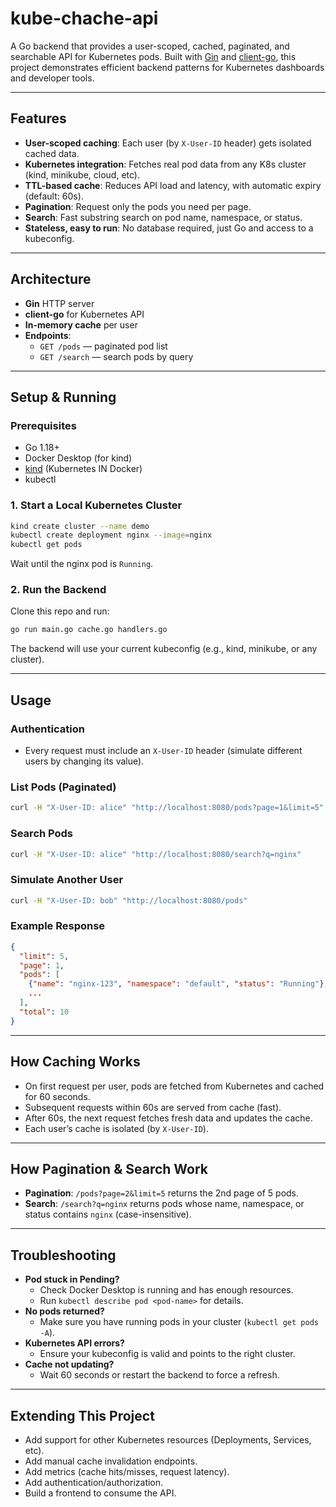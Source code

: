 # kube-chache-api

A Go backend that provides a user-scoped, cached, paginated, and searchable API for Kubernetes pods. Built with [Gin](https://github.com/gin-gonic/gin) and [client-go](https://github.com/kubernetes/client-go), this project demonstrates efficient backend patterns for Kubernetes dashboards and developer tools.

---

## Features

- **User-scoped caching**: Each user (by `X-User-ID` header) gets isolated cached data.
- **Kubernetes integration**: Fetches real pod data from any K8s cluster (kind, minikube, cloud, etc).
- **TTL-based cache**: Reduces API load and latency, with automatic expiry (default: 60s).
- **Pagination**: Request only the pods you need per page.
- **Search**: Fast substring search on pod name, namespace, or status.
- **Stateless, easy to run**: No database required, just Go and access to a kubeconfig.

---

## Architecture

- **Gin** HTTP server
- **client-go** for Kubernetes API
- **In-memory cache** per user
- **Endpoints**:
  - `GET /pods` — paginated pod list
  - `GET /search` — search pods by query

---

## Setup & Running

### Prerequisites
- Go 1.18+
- Docker Desktop (for kind)
- [kind](https://kind.sigs.k8s.io/) (Kubernetes IN Docker)
- kubectl

### 1. Start a Local Kubernetes Cluster
```sh
kind create cluster --name demo
kubectl create deployment nginx --image=nginx
kubectl get pods
```
Wait until the nginx pod is `Running`.

### 2. Run the Backend
Clone this repo and run:
```sh
go run main.go cache.go handlers.go
```

The backend will use your current kubeconfig (e.g., kind, minikube, or any cluster).

---

## Usage

### Authentication
- Every request must include an `X-User-ID` header (simulate different users by changing its value).

### List Pods (Paginated)
```sh
curl -H "X-User-ID: alice" "http://localhost:8080/pods?page=1&limit=5"
```

### Search Pods
```sh
curl -H "X-User-ID: alice" "http://localhost:8080/search?q=nginx"
```

### Simulate Another User
```sh
curl -H "X-User-ID: bob" "http://localhost:8080/pods"
```

### Example Response
```json
{
  "limit": 5,
  "page": 1,
  "pods": [
    {"name": "nginx-123", "namespace": "default", "status": "Running"},
    ...
  ],
  "total": 10
}
```

---

## How Caching Works
- On first request per user, pods are fetched from Kubernetes and cached for 60 seconds.
- Subsequent requests within 60s are served from cache (fast).
- After 60s, the next request fetches fresh data and updates the cache.
- Each user’s cache is isolated (by `X-User-ID`).

---

## How Pagination & Search Work
- **Pagination**: `/pods?page=2&limit=5` returns the 2nd page of 5 pods.
- **Search**: `/search?q=nginx` returns pods whose name, namespace, or status contains `nginx` (case-insensitive).

---

## Troubleshooting
- **Pod stuck in Pending?**
  - Check Docker Desktop is running and has enough resources.
  - Run `kubectl describe pod <pod-name>` for details.
- **No pods returned?**
  - Make sure you have running pods in your cluster (`kubectl get pods -A`).
- **Kubernetes API errors?**
  - Ensure your kubeconfig is valid and points to the right cluster.
- **Cache not updating?**
  - Wait 60 seconds or restart the backend to force a refresh.

---

## Extending This Project
- Add support for other Kubernetes resources (Deployments, Services, etc).
- Add manual cache invalidation endpoints.
- Add metrics (cache hits/misses, request latency).
- Add authentication/authorization.
- Build a frontend to consume the API.

